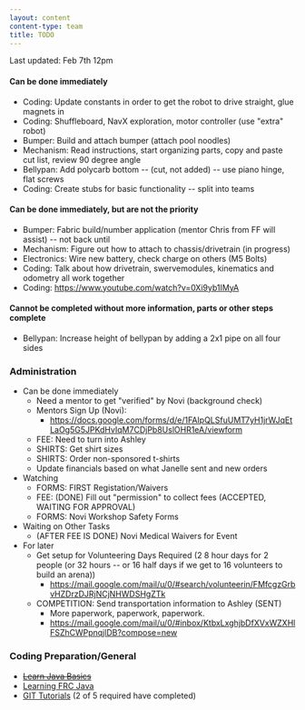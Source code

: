 ```yaml
---
layout: content
content-type: team
title: TODO
---
```

Last updated: Feb 7th 12pm

#### Can be done immediately
* Coding: Update constants in order to get the robot to drive straight, glue magnets in
* Coding: Shuffleboard, NavX exploration, motor controller (use "extra" robot)
* Bumper: Build and attach bumper (attach pool noodles)
* Mechanism: Read instructions, start organizing parts, copy and paste cut list, review 90 degree angle
* Bellypan: Add polycarb bottom -- (cut, not added) -- use piano hinge, flat screws
* Coding: Create stubs for basic functionality -- split into teams

#### Can be done immediately, but are not the priority
* Bumper: Fabric build/number application (mentor Chris from FF will assist) -- not back until 
* Mechanism: Figure out how to attach to chassis/drivetrain (in progress)
* Electronics: Wire new battery, check charge on others (M5 Bolts)
* Coding: Talk about how drivetrain, swervemodules, kinematics and odometry all work together
* Coding: https://www.youtube.com/watch?v=0Xi9yb1IMyA
        
#### Cannot be completed without more information, parts or other steps complete
* Bellypan: Increase height of bellypan by adding a 2x1 pipe on all four sides

### Administration
* Can be done immediately    
    * Need a mentor to get "verified" by Novi (background check)    
    * Mentors Sign Up (Novi):
        * https://docs.google.com/forms/d/e/1FAIpQLSfuUMT7yH1jrWJqEtLaOg5G5JPKdHvIqM7CDjPb8UslOHR1eA/viewform    
    * FEE: Need to turn into Ashley
    * SHIRTS: Get shirt sizes        
    * SHIRTS: Order non-sponsored t-shirts
    * Update financials based on what Janelle sent and new orders    
* Watching
    * FORMS: FIRST Registation/Waivers
    * FEE: (DONE) Fill out "permission" to collect fees  (ACCEPTED, WAITING FOR APPROVAL)
    * FORMS: Novi Workshop Safety Forms
* Waiting on Other Tasks
    * (AFTER FEE IS DONE) Novi Medical Waivers for Event
* For later
    * Get setup for Volunteering Days Required (2 8 hour days for 2 people (or 32 hours -- or 16 half days if we get to 16 volunteers to build an arena))
        * https://mail.google.com/mail/u/0/#search/volunteerin/FMfcgzGrbvHZDrzDJRjNCjNHWDSHgZTk
    * COMPETITION: Send transportation information to Ashley (SENT) 
        * More paperwork, paperwork, paperwork.
        * https://mail.google.com/mail/u/0/#inbox/KtbxLxghjbDfXVxWZXHlFSZhCWPpnqjlDB?compose=new


### Coding Preparation/General
* ~~[Learn Java Basics](tutorials/java)~~
* [Learning FRC Java](tutorials/frc-java)
* [GIT Tutorials](tutorials/git) (2 of 5 required have completed)
